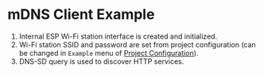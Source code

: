 # mDNS Client Example

1. Internal ESP Wi-Fi station interface is created and initialized.
2. Wi-Fi station SSID and password are set from project configuration (can be changed in `Example` menu of [Project Configuration](https://docs.espressif.com/projects/esp-idf/en/latest/esp32/api-reference/kconfig.html)).
3. DNS-SD query is used to discover HTTP services.